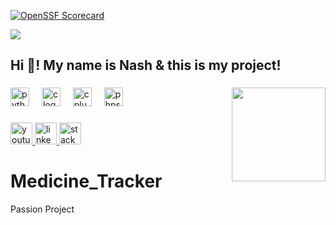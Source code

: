 [![OpenSSF Scorecard](https://api.securityscorecards.dev/projects/github.com/NWMorrison/Medicine_Tracker/badge)](https://securityscorecards.dev/viewer/?uri=github.com/NWMorrison/Medicine_Tracker)

<a href="https://bestpractices.coreinfrastructure.org/projects/8434"><img src="https://bestpractices.coreinfrastructure.org/projects/8434/badge"></a>




<h2 align="left">Hi 👋! My name is Nash & this is my project!</h2>

###

<img align="right" height="150" src="https://media4.giphy.com/media/v1.Y2lkPTc5MGI3NjExNm5pMWZxd2FnZmk2NHRxeGMyczVzOG9ya3A2emlicGE4MXNqMWF2YyZlcD12MV9pbnRlcm5hbF9naWZfYnlfaWQmY3Q9Zw/26vUt8agdrC1o9SgM/giphy.gif"  />

###

<div align="left">
  <img src="https://cdn.jsdelivr.net/gh/devicons/devicon/icons/python/python-original.svg" height="30" alt="python logo"  />
  <img width="12" />
  <img src="https://cdn.jsdelivr.net/gh/devicons/devicon/icons/c/c-line.svg" height="30" alt="c logo"  />
  <img width="12" />
  <img src="https://cdn.jsdelivr.net/gh/devicons/devicon/icons/cplusplus/cplusplus-original.svg" height="30" alt="cplusplus logo"  />
  <img width="12" />
  <img src="https://cdn.jsdelivr.net/gh/devicons/devicon/icons/phpstorm/phpstorm-original.svg" height="30" alt="phpstorm logo"  />
</div>

###

<div align="left">
  <a href="https://www.youtube.com/channel/UC2JmC3cLWk215CueIRxY3sg" target="_blank">
    <img src="https://img.shields.io/static/v1?message=Youtube&logo=youtube&label=&color=FF0000&logoColor=white&labelColor=&style=for-the-badge" height="35" alt="youtube logo"  />
  </a>
  <a href="https://www.linkedin.com/in/nashwmorrison/" target="_blank">
    <img src="https://img.shields.io/static/v1?message=LinkedIn&logo=linkedin&label=&color=0077B5&logoColor=white&labelColor=&style=for-the-badge" height="35" alt="linkedin logo"  />
  </a>
  <a href="https://stackoverflow.com/" target="_blank">
    <img src="https://img.shields.io/static/v1?message=Stackoverflow&logo=stackoverflow&label=&color=FE7A16&logoColor=white&labelColor=&style=for-the-badge" height="35" alt="stackoverflow logo"  />
  </a>
</div>

###




# Medicine_Tracker
 Passion Project
